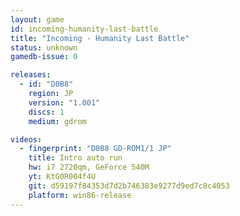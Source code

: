 ```yaml
---
layout: game
id: incoming-humanity-last-battle
title: "Incoming - Humanity Last Battle"
status: unknown
gamedb-issue: 0

releases:
  - id: "D0B8"
    region: JP
    version: "1.001"
    discs: 1
    medium: gdrom

videos:
  - fingerprint: "D0B8 GD-ROM1/1 JP"
    title: Intro auto run
    hw: i7 2720qm, GeForce 540M
    yt: KtG0R004f4U
    git: d59197f84353d7d2b746383e9277d9ed7c8c4053
    platform: win86-release
---
```

